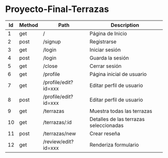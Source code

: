 # Proyecto-Final-Terrazas

Id |	Method |	Path |	Description
---|---------|-------|-------------
1	 | get  |	/ |  	Página de Inicio
2	 | post	| /signup |	Registrarse
3  | get	| /login	|Iniciar sesión
4	 | post	| /login | Guarda la sesión
5	 | get	| /close	| Cerrar sesión
6	 | get	| /profile | Página inicial de usuario 
7	 | get	| /profile/edit?id=xxx	| Editar perfil de usuario
8	 | post	| /profile/edit?id=xxx	| Editar perfil de usuario
9	 | get	| /terrazas	| Muestra todas las terrazas
10 | get	| /terrazas/:id	| Detalles de las terrazas seleccionadas
11 | post	| /terrazas/new	| Crear reseña
12 | get	| /review/edit?id=xxx |	Renderiza formulario
